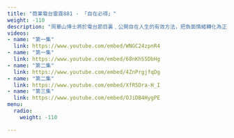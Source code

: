 ```yaml
---
title: "商業電台雷霆881 - 「自在必得」"
weight: -110
description: "周華山博士將於電台節目裏﹐公開自在人生的有效方法，把負面情緒轉化為正能量去盡情創造、解開家人間既愛且痛的糾纏，共建有效溝通及幸福家庭，活得輕鬆自在。誠邀閣下準時收聽，與DP同步經歷轉化。"
videos:
- name: "第一集"
  link: https://www.youtube.com/embed/WNGC24zpnR4
- name: "第一集"
  link: https://www.youtube.com/embed/68nKhS5DbHg
- name: "第二集"
  link: https://www.youtube.com/embed/4ZnPrgjfqDg
- name: "第二集"
  link: https://www.youtube.com/embed/XfR5Dra-H_I
- name: "第三集"
  link: https://www.youtube.com/embed/OJiDB4HygPE
menu:
  radio:
    weight: -110

---
```

